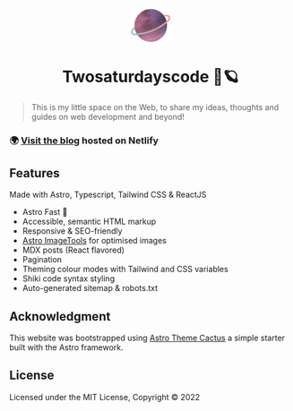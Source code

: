 <p align="center">
  <img alt="Astro Theme Cactus logo" src="./public/images/saturn.png" width="70" />
</p>
<h1 align="center">
  Twosaturdayscode 🚀🪐
</h1>

> This is my little space on the Web, to share my ideas, thoughts and guides on web development and beyond!

### 🌍 [Visit the blog](https://twosaturdayscode.netlify.app/) hosted on Netlify

## Features

Made with Astro, Typescript, Tailwind CSS & ReactJS

- Astro Fast 🚀
- Accessible, semantic HTML markup
- Responsive & SEO-friendly
- [Astro ImageTools](https://github.com/RafidMuhymin/astro-imagetools#readme) for optimised images
- MDX posts (React flavored)
- Pagination
- Theming colour modes with Tailwind and CSS variables
- Shiki code syntax styling
- Auto-generated sitemap & robots.txt

## Acknowledgment

This website was bootstrapped using [Astro Theme Cactus](<(https://astro-theme-cactus.netlify.app/)>) a simple starter built with the Astro framework.

## License

Licensed under the MIT License, Copyright © 2022
